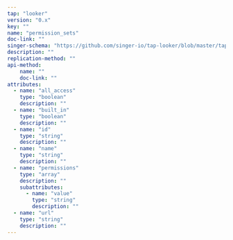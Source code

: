 ```yaml
---
tap: "looker"
version: "0.x"
key: ""
name: "permission_sets"
doc-link: ""
singer-schema: "https://github.com/singer-io/tap-looker/blob/master/tap_looker/schemas/permission_sets.json"
description: ""
replication-method: ""
api-method:
    name: ""
    doc-link: ""
attributes:
  - name: "all_access"
    type: "boolean"
    description: ""
  - name: "built_in"
    type: "boolean"
    description: ""
  - name: "id"
    type: "string"
    description: ""
  - name: "name"
    type: "string"
    description: ""
  - name: "permissions"
    type: "array"
    description: ""
    subattributes:
      - name: "value"
        type: "string"
        description: ""
  - name: "url"
    type: "string"
    description: ""
---
```

